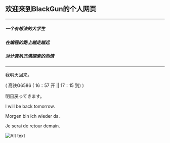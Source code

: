 ## 欢迎来到BlackGun的个人网页

***

##### 一个有想法的大学生

##### 在编程的路上越走越远

##### 对计算机充满探索的热情

***

我明天回来。

( 高铁G6586 ( 16：57 开 || 17：15 到) )

明日戻ってきます。

I will be back tomorrow.

Morgen bin ich wieder da.

Je serai de retour demain.




![Alt text]( https://octodex.github.com/images/spidertocat.png "spidertocat") 


<!-- <img width = '400' height ='400' src = https://octodex.github.com/images/spidertocat.png></div> -->


